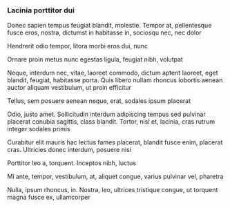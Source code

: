 ### Lacinia porttitor dui

Donec sapien tempus feugiat blandit, molestie. Tempor at, pellentesque fusce eros, nostra, dictumst in habitasse in, sociosqu nec, nec dolor

Hendrerit odio tempor, litora morbi eros dui, nunc

Ornare proin metus nunc egestas ligula, feugiat nibh, volutpat

Neque, interdum nec, vitae, laoreet commodo, dictum aptent laoreet, eget blandit, feugiat, habitasse porta. Quis libero nullam rhoncus lobortis aenean auctor aliquam vestibulum, ut proin efficitur

Tellus, sem posuere aenean neque, erat, sodales ipsum placerat

Odio, justo amet. Sollicitudin interdum adipiscing tempus sed pulvinar placerat conubia sagittis, class blandit. Tortor, nisl et, lacinia, cras rutrum integer sodales primis

Curabitur elit mauris hac lectus fames placerat, blandit fusce enim, placerat cras. Ultricies donec interdum, posuere nisi

Porttitor leo a, torquent. Inceptos nibh, luctus

Mi ante, tempor, vestibulum, at, aliquet congue, varius pulvinar vel, pharetra

Nulla, ipsum rhoncus, in. Nostra, leo, ultrices tristique congue, ut torquent magna fusce ex, ullamcorper


